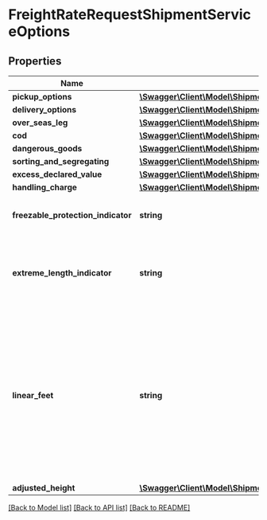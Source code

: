 # FreightRateRequestShipmentServiceOptions

## Properties
Name | Type | Description | Notes
------------ | ------------- | ------------- | -------------
**pickup_options** | [**\Swagger\Client\Model\ShipmentServiceOptionsPickupOptions**](ShipmentServiceOptionsPickupOptions.md) |  | [optional] 
**delivery_options** | [**\Swagger\Client\Model\ShipmentServiceOptionsDeliveryOptions**](ShipmentServiceOptionsDeliveryOptions.md) |  | [optional] 
**over_seas_leg** | [**\Swagger\Client\Model\ShipmentServiceOptionsOverSeasLeg**](ShipmentServiceOptionsOverSeasLeg.md) |  | [optional] 
**cod** | [**\Swagger\Client\Model\ShipmentServiceOptionsCOD**](ShipmentServiceOptionsCOD.md) |  | [optional] 
**dangerous_goods** | [**\Swagger\Client\Model\ShipmentServiceOptionsDangerousGoods**](ShipmentServiceOptionsDangerousGoods.md) |  | [optional] 
**sorting_and_segregating** | [**\Swagger\Client\Model\ShipmentServiceOptionsSortingAndSegregating**](ShipmentServiceOptionsSortingAndSegregating.md) |  | [optional] 
**excess_declared_value** | [**\Swagger\Client\Model\ShipmentServiceOptionsExcessDeclaredValue**](ShipmentServiceOptionsExcessDeclaredValue.md) |  | [optional] 
**handling_charge** | [**\Swagger\Client\Model\ShipmentServiceOptionsHandlingCharge**](ShipmentServiceOptionsHandlingCharge.md) |  | [optional] 
**freezable_protection_indicator** | **string** | The presence of the tag FreezableProtectionIndicator indicates that the customs clearance is required. | [optional] 
**extreme_length_indicator** | **string** | The presence of the tag ExtremeLengthIndicator indicates that the customs clearance is required. It is recommended to provide &#x27;LinearFeet&#x27; if this indicator is sent. | [optional] 
**linear_feet** | **string** | Dimensional length of the article(s), in &#x27;feet&#x27;. Numeric value greater than &#x27;0&#x27; (Zero) should be given in LinearFeet. If Proper LinearFeet is not provided, accurate charge for extreme length articles might not be returned. If linear feet &#x27;0&#x27; (Zero) or any non-numeric/invalid character is sent, accurate charge for extreme length articles might not be returned. Ignored if ExtremeLengthIndicator is not present. | [optional] 
**adjusted_height** | [**\Swagger\Client\Model\ShipmentServiceOptionsAdjustedHeight**](ShipmentServiceOptionsAdjustedHeight.md) |  | [optional] 

[[Back to Model list]](../../README.md#documentation-for-models) [[Back to API list]](../../README.md#documentation-for-api-endpoints) [[Back to README]](../../README.md)

